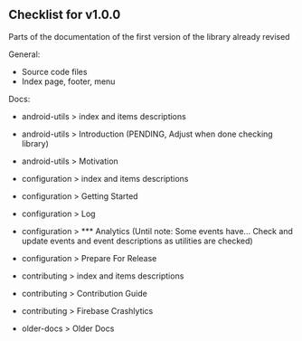 ## Checklist for v1.0.0

Parts of the documentation of the first version of the library already revised

General:
- Source code files
- Index page, footer, menu

Docs:

- android-utils > index and items descriptions
- android-utils > Introduction (PENDING, Adjust when done checking library)
- android-utils > Motivation

- configuration > index and items descriptions
- configuration > Getting Started
- configuration > Log
- configuration > *** Analytics (Until note: Some events have... Check and update events and event descriptions as utilities are checked)
- configuration > Prepare For Release

- contributing > index and items descriptions
- contributing > Contribution Guide
- contributing > Firebase Crashlytics

- older-docs > Older Docs
